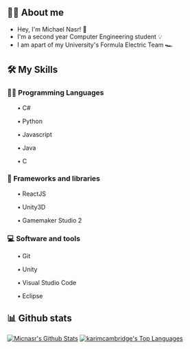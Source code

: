 ## 💁‍♂️ About me

* Hey, I'm Michael Nasr! :wave:	
* I'm a second year Computer Engineering student :bulb:	
* I am apart of my University's Formula Electric Team :racing_car:

## 🛠️ My Skills

### 👨‍💻 Programming Languages

<ul>• C#</ul>
<ul>• Python</ul>
<ul>• Javascript</ul>
<ul>• Java</ul>
<ul>• C</ul>

### 🧰 Frameworks and libraries

<ul>• ReactJS</ul>
<ul>• Unity3D</ul>
<ul>• Gamemaker Studio 2</ul>

### 💻 Software and tools
<ul>• Git</ul>
<ul>• Unity</ul>
<ul>• Visual Studio Code</ul>
<ul>• Eclipse</ul>

## 📊 Github stats
<p>
    <a align="center" href="https://github-readme-stats.vercel.app/api?username=Micnasr&show_icons=true&count_private=true&theme=react&hide_border=true&bg_color=1F222E&title_color=F85D7F&icon_color=F8D866"><img alt="Micnasr's Github Stats"
                    src="https://github-readme-stats.vercel.app/api?username=Micnasr&show_icons=true&count_private=true&theme=react&hide_border=true&bg_color=1F222E&title_color=F85D7F&icon_color=F8D866" /></a>
  <a align="center" href="https://github-readme-stats.vercel.app/api/top-langs/?username=Micnasr&langs_count=8&layout=compact&theme=react&hide_border=true&bg_color=1F222E&title_color=F85D7F&icon_color=F8D866">
    <img alt="karimcambridge's Top Languages" src="https://github-readme-stats.vercel.app/api/top-langs/?username=Micnasr&langs_count=8&layout=compact&theme=react&hide_border=true&bg_color=1F222E&title_color=F85D7F&icon_color=F8D866" /></a>
</p>
